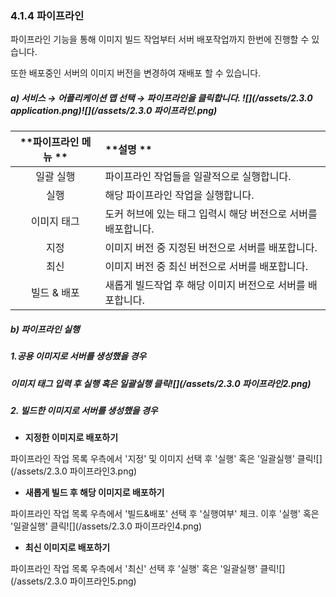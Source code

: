 ### 4.1.4   파이프라인

파이프라인 기능을 통해 이미지 빌드 작업부터 서버 배포작업까지 한번에 진행할 수 있습니다.

또한 배포중인 서버의 이미지 버전을 변경하여 재배포 할 수 있습니다.

##### a\)    서비스 → 어플리케이션 맵 선택 → 파이프라인을 클릭합니다. ![](/assets/2.3.0 application.png)![](/assets/2.3.0 파이프라인.png)

| **파이프라인 메뉴 ** | **설명 ** |
| :---: | :--- |
| 일괄 실행 | 파이프라인 작업들을 일괄적으로 실행합니다. |
| 실행 | 해당 파이프라인 작업을 실행합니다. |
| 이미지 태그 | 도커 허브에 있는 태그 입력시 해당  버전으로 서버를 배포합니다. |
| 지정 | 이미지 버전 중 지정된 버전으로 서버를 배포합니다. |
| 최신 | 이미지 버전 중 최신 버전으로 서버를 배포합니다. |
| 빌드 & 배포 | 새롭게 빌드작업 후 해당 이미지 버전으로 서버를 배포합니다. |

##### b\) 파이프라인 실행

##### **1.공용 이미지로 서버를 생성했을 경우**

##### 이미지 태그 입력 후 실행 혹은 일괄실행 클릭![](/assets/2.3.0 파이프라인2.png)

##### 2. 빌드한 이미지로 서버를 생성했을 경우

* **지정한 이미지로 배포하기**

파이프라인 작업 목록 우측에서 '지정' 및 이미지 선택 후 '실행' 혹은 '일괄실행' 클릭![](/assets/2.3.0 파이프라인3.png)

* **새롭게 빌드 후 해당 이미지로 배포하기**

파이프라인 작업 목록 우측에서 '빌드&배포' 선택 후 '실행여부' 체크. 이후 '실행' 혹은 '일괄실행' 클릭![](/assets/2.3.0 파이프라인4.png)

* **최신 이미지로 배포하기**

파이프라인 작업 목록 우측에서 '최신' 선택 후 '실행' 혹은 '일괄실행' 클릭![](/assets/2.3.0 파이프라인5.png)

